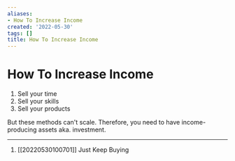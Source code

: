 ```yaml
---
aliases:
- How To Increase Income
created: '2022-05-30'
tags: []
title: How To Increase Income
---
```


# How To Increase Income

1. Sell your time
2. Sell your skills
3. Sell your products

But these methods can't scale. Therefore, you need to have income-producing assets aka. investment.

***
1. [[20220530100701]] Just Keep Buying